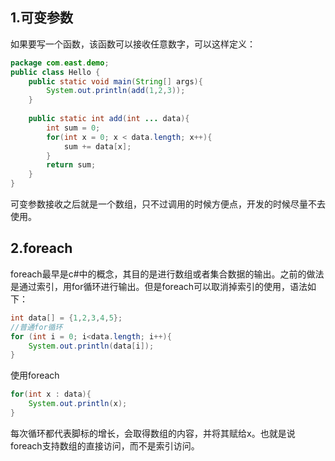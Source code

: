 ## 1.可变参数

如果要写一个函数，该函数可以接收任意数字，可以这样定义：

```java
package com.east.demo;
public class Hello {
    public static void main(String[] args){
        System.out.println(add(1,2,3));
    }
    
    public static int add(int ... data){
        int sum = 0;
        for(int x = 0; x < data.length; x++){
            sum += data[x];
        }
        return sum;
    }
}
```

可变参数接收之后就是一个数组，只不过调用的时候方便点，开发的时候尽量不去使用。

## 2.foreach

foreach最早是c#中的概念，其目的是进行数组或者集合数据的输出。之前的做法是通过索引，用for循环进行输出。但是foreach可以取消掉索引的使用，语法如下：

```java
int data[] = {1,2,3,4,5};
//普通for循环
for (int i = 0; i<data.length; i++){
    System.out.println(data[i]);
}
```

使用foreach

```java
for(int x : data){
    System.out.println(x);
}
```

每次循环都代表脚标的增长，会取得数组的内容，并将其赋给x。也就是说foreach支持数组的直接访问，而不是索引访问。

